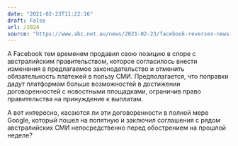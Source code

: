 ```yaml
---
date: "2021-02-23T11:22:16"
draft: False
url: /2024
source: "https://www.abc.net.au/news/2021-02-23/facebook-reverses-news-ban-on-australian-sites-media-code/13173984"
---
```


А Facebook тем временем продавил свою позицию в споре с австралийским правительством, которое согласилось внести изменения в предлагаемое законодательство и отменить обязательность платежей в пользу СМИ. Предполагается, что поправки дадут платформам больше возможностей в достижении договоренностей с новостными площадками, ограничив право правительства на принуждение к выплатам.

А вот интересно, касаются ли эти договоренности в полной мере Google, который пошел на попятную и заключил соглашения с рядом австралийских СМИ непосредственно перед обострением на прошлой неделе?
